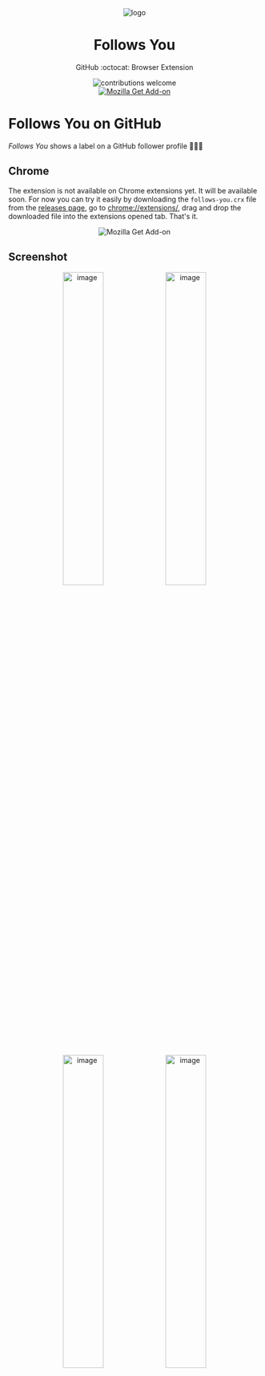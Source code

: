 <div align="center">
  <img src="./images/logo.png" alt="logo">
  <h1>
    Follows You
  </h1>
  <p>GitHub :octocat: Browser Extension</p>
  <img alt="contributions welcome" src="https://img.shields.io/badge/contributions-welcome-brightgreen.svg?style=flat" />
  <br>
  <a href="https://addons.mozilla.org/en-US/firefox/addon/follows-you-github">
    <img alt="Mozilla Get Add-on" src="./images/mozilla.png" />
  </a>
</div>

# Follows You on GitHub

_Follows You_ shows a label on a GitHub follower profile 👨🏻‍💻

## Chrome

The extension is not available on Chrome extensions yet. It will be available soon. For now you can try it easily by  downloading the `follows-you.crx` file from the [releases page](https://github.com/kerolloz/follows-you-github/releases/latest), go to [chrome://extensions/](chrome://extensions/), drag and drop the downloaded file into the extensions opened tab. That's it.


<div align="center">
  <img alt="Mozilla Get Add-on" src="./images/chrome.gif" />
</div>

## Screenshot

<div align="center">
  
<img src="https://user-images.githubusercontent.com/36763164/147855875-b3ddc60d-0caf-4784-8dcc-8f6af75bbd58.png" alt="image" style="width: 40%;">
<img src="https://user-images.githubusercontent.com/36763164/147870392-4d25f225-435d-41df-a077-80c399164b7a.png" alt="image" style="width: 40%;">
<img src="https://user-images.githubusercontent.com/36763164/147855884-2594df5c-c14e-408e-af59-49f137706bbe.png" alt="image" style="width: 40%;">
<img src="https://user-images.githubusercontent.com/36763164/147870318-22c25f26-4bd4-4686-8303-9eb144300fdf.png" alt="image" style="width: 40%;">

</div>
